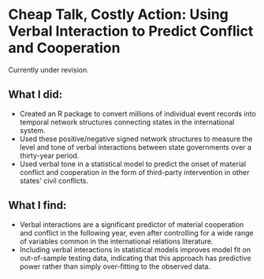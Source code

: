 # Cheap Talk, Costly Action: Using Verbal Interaction to Predict Conflict and Cooperation

Currently under revision.

## What I did:

* Created an R package to convert millions of individual event records into temporal network structures connecting states in the international system.
* Used these positive/negative signed network structures to measure the level and tone of verbal interactions between state governments over a thirty-year period.
* Used verbal tone in a statistical model to predict the onset of material conflict and cooperation in the form of third-party intervention in other states' civil conflicts.

## What I find:
* Verbal interactions are a significant predictor of material cooperation and conflict in the following year, even after controlling for a wide range of variables common in the international relations literature.
* Including verbal interactions in statistical models improves model fit on out-of-sample testing data, indicating that this approach has predictive power rather than simply over-fitting to the observed data.